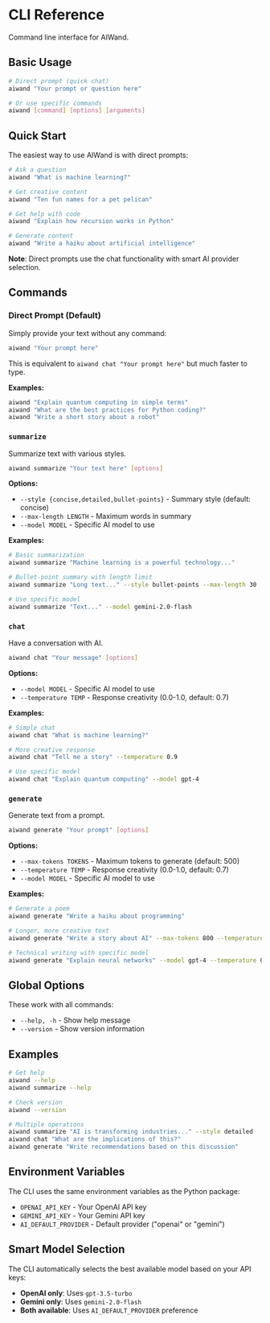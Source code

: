 # CLI Reference

Command line interface for AIWand.

## Basic Usage

```bash
# Direct prompt (quick chat)
aiwand "Your prompt or question here"

# Or use specific commands
aiwand [command] [options] [arguments]
```

## Quick Start

The easiest way to use AIWand is with direct prompts:

```bash
# Ask a question
aiwand "What is machine learning?"

# Get creative content
aiwand "Ten fun names for a pet pelican"

# Get help with code
aiwand "Explain how recursion works in Python"

# Generate content
aiwand "Write a haiku about artificial intelligence"
```

**Note**: Direct prompts use the chat functionality with smart AI provider selection.

## Commands

### Direct Prompt (Default)

Simply provide your text without any command:

```bash
aiwand "Your prompt here"
```

This is equivalent to `aiwand chat "Your prompt here"` but much faster to type.

**Examples:**
```bash
aiwand "Explain quantum computing in simple terms"
aiwand "What are the best practices for Python coding?"
aiwand "Write a short story about a robot"
```

### `summarize`

Summarize text with various styles.

```bash
aiwand summarize "Your text here" [options]
```

**Options:**
- `--style {concise,detailed,bullet-points}` - Summary style (default: concise)
- `--max-length LENGTH` - Maximum words in summary
- `--model MODEL` - Specific AI model to use

**Examples:**
```bash
# Basic summarization
aiwand summarize "Machine learning is a powerful technology..."

# Bullet-point summary with length limit
aiwand summarize "Long text..." --style bullet-points --max-length 30

# Use specific model
aiwand summarize "Text..." --model gemini-2.0-flash
```

### `chat`

Have a conversation with AI.

```bash
aiwand chat "Your message" [options]
```

**Options:**
- `--model MODEL` - Specific AI model to use
- `--temperature TEMP` - Response creativity (0.0-1.0, default: 0.7)

**Examples:**
```bash
# Simple chat
aiwand chat "What is machine learning?"

# More creative response
aiwand chat "Tell me a story" --temperature 0.9

# Use specific model
aiwand chat "Explain quantum computing" --model gpt-4
```

### `generate`

Generate text from a prompt.

```bash
aiwand generate "Your prompt" [options]
```

**Options:**
- `--max-tokens TOKENS` - Maximum tokens to generate (default: 500)
- `--temperature TEMP` - Response creativity (0.0-1.0, default: 0.7)
- `--model MODEL` - Specific AI model to use

**Examples:**
```bash
# Generate a poem
aiwand generate "Write a haiku about programming"

# Longer, more creative text
aiwand generate "Write a story about AI" --max-tokens 800 --temperature 0.8

# Technical writing with specific model
aiwand generate "Explain neural networks" --model gpt-4 --temperature 0.3
```

## Global Options

These work with all commands:

- `--help, -h` - Show help message
- `--version` - Show version information

## Examples

```bash
# Get help
aiwand --help
aiwand summarize --help

# Check version
aiwand --version

# Multiple operations
aiwand summarize "AI is transforming industries..." --style detailed
aiwand chat "What are the implications of this?"
aiwand generate "Write recommendations based on this discussion"
```

## Environment Variables

The CLI uses the same environment variables as the Python package:

- `OPENAI_API_KEY` - Your OpenAI API key
- `GEMINI_API_KEY` - Your Gemini API key
- `AI_DEFAULT_PROVIDER` - Default provider ("openai" or "gemini")

## Smart Model Selection

The CLI automatically selects the best available model based on your API keys:

- **OpenAI only**: Uses `gpt-3.5-turbo`
- **Gemini only**: Uses `gemini-2.0-flash`
- **Both available**: Uses `AI_DEFAULT_PROVIDER` preference 